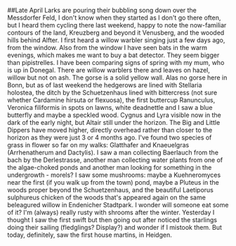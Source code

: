 ##Late April
Larks are pouring their bubbling song down over the Messdorfer Feld, I don't know when they started as I don't go there often, but I heard them cycling there last weekend, happy to note the now-familiar contours of the land, Kreuzberg and beyond it Venusberg, and the wooded hills behind Alfter.
I first heard a willow warbler singing just a few days ago, from the window. Also from the window I have seen bats in the warm evenings, which makes me want to buy a bat detector. They seem bigger than pipistrelles. 
I have been comparing signs of spring with my mum, who is up in Donegal. There are willow warblers there and leaves on hazel, willow but not on ash. The gorse is a solid yellow wall. 
Alas no gorse here in Bonn, but as of last weekend the hedgerows are lined with Stellaria holostea, the ditch by the Schuetzenhaus lined with bittercress (not sure whether Cardamine hirsuta or flexuosa), the first buttercup Ranunculus, Veronica filiformis in spots on lawns, white deadnettle and I saw a blue butterfly and maybe a speckled wood. 
Cygnus and Lyra visible now in the dark of the early night, but Altair still under the horizon. The Big and Little Dippers have moved higher, directly overhead rather than closer to the horizon as they were just 3 or 4 months ago. 
I've found two species of grass in flower so far on my walks: Glatthafer and Knaeuelgras (Arrhenatherum and Dactylis).
I saw a man collecting Baerlauch from the bach by the Derlestrasse, another man collecting water plants from one of the algae-choked ponds and another man looking for something in the undergrowth - morels?
I saw some mushrooms: maybe a Kuehneromyces near the first (if you walk up from the town) pond, maybe a Pluteus in the woods proper beyond the Schuetzenhaus, and the beautiful Laetiporus sulphureus chicken of the woods that's appeared again on the same beleagured willow in Endenicher Stadtpark. I wonder will someone eat some of it? I'm (always) really rusty with shrooms after the winter.
Yesterday I thought I saw the first swift but then going out after noticed the starlings doing their sailing (fledglings? Display?) and wonder if I mistook them. But today, definitely, saw the first house martins, in Heidgen.
